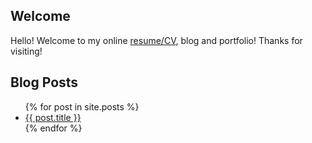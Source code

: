 ## Welcome

Hello! Welcome to my online [resume/CV](https://gol3tron.github.io/cv/cv), blog and portfolio! Thanks for visiting!

## Blog Posts

<ul>
  {% for post in site.posts %}
    <li>
      <a href="{{ post.url }}">{{ post.title }}</a>
    </li>
  {% endfor %}
</ul>
